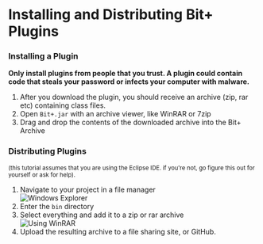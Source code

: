 # Installing and Distributing Bit+ Plugins
### Installing a Plugin
**Only install plugins from people that you trust. A plugin could
contain code that steals your password or infects your computer with malware.**
1. After you download the plugin, you should receive an archive (zip, rar etc)
containing class files.
2. Open `Bit+.jar` with an archive viewer, like WinRAR or 7zip
3. Drag and drop the contents of the downloaded archive into the Bit+ Archive

### Distributing Plugins
<sup>(this tutorial assumes that you are using the Eclipse IDE. if you're not,
go figure this out for yourself or ask for help).</sup>
1. Navigate to your project in a file manager<br>
![Windows Explorer](http://i.imgur.com/EbNCEE8.png)
2. Enter the `bin` directory
3. Select everything and add it to a zip or rar archive<br>
![Using WinRAR](http://i.imgur.com/c7GTCGC.png)
4. Upload the resulting archive to a file sharing site, or GitHub.
